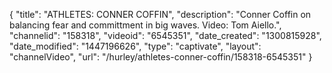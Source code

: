 {
    "title": "ATHLETES: CONNER COFFIN",
    "description": "Conner Coffin on balancing fear and committment in big waves. Video: Tom Aiello.",
    "channelid": "158318",
    "videoid": "6545351",
    "date_created": "1300815928",
    "date_modified": "1447196626",
    "type": "captivate",
    "layout": "channelVideo",
    "url": "\/hurley\/athletes-conner-coffin\/158318-6545351"
}